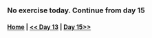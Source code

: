 ### No exercise today. Continue from day 15


 #### [Home](../README.md) | [<< Day 13](./13_day_consol_objmth.md) | [Day 15>>](./15_day_classes.md)

